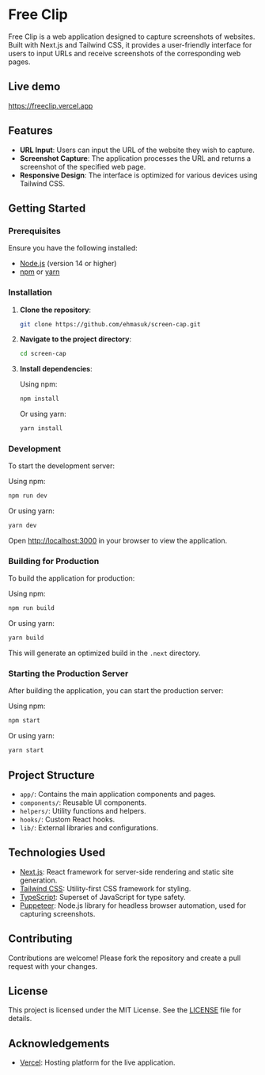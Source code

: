 # Free Clip

Free Clip is a web application designed to capture screenshots of websites. Built with Next.js and Tailwind CSS, it provides a user-friendly interface for users to input URLs and receive screenshots of the corresponding web pages.

## Live demo 

https://freeclip.vercel.app

## Features

- **URL Input**: Users can input the URL of the website they wish to capture.
- **Screenshot Capture**: The application processes the URL and returns a screenshot of the specified web page.
- **Responsive Design**: The interface is optimized for various devices using Tailwind CSS.

## Getting Started

### Prerequisites

Ensure you have the following installed:

- [Node.js](https://nodejs.org/) (version 14 or higher)
- [npm](https://www.npmjs.com/) or [yarn](https://yarnpkg.com/)

### Installation

1. **Clone the repository**:

   ```bash
   git clone https://github.com/ehmasuk/screen-cap.git
   ```

2. **Navigate to the project directory**:

   ```bash
   cd screen-cap
   ```

3. **Install dependencies**:

   Using npm:

   ```bash
   npm install
   ```

   Or using yarn:

   ```bash
   yarn install
   ```

### Development

To start the development server:

Using npm:

```bash
npm run dev
```

Or using yarn:

```bash
yarn dev
```

Open [http://localhost:3000](http://localhost:3000) in your browser to view the application.

### Building for Production

To build the application for production:

Using npm:

```bash
npm run build
```

Or using yarn:

```bash
yarn build
```

This will generate an optimized build in the `.next` directory.

### Starting the Production Server

After building the application, you can start the production server:

Using npm:

```bash
npm start
```

Or using yarn:

```bash
yarn start
```

## Project Structure

- `app/`: Contains the main application components and pages.
- `components/`: Reusable UI components.
- `helpers/`: Utility functions and helpers.
- `hooks/`: Custom React hooks.
- `lib/`: External libraries and configurations.

## Technologies Used

- [Next.js](https://nextjs.org/): React framework for server-side rendering and static site generation.
- [Tailwind CSS](https://tailwindcss.com/): Utility-first CSS framework for styling.
- [TypeScript](https://www.typescriptlang.org/): Superset of JavaScript for type safety.
- [Puppeteer](https://pptr.dev/): Node.js library for headless browser automation, used for capturing screenshots.

## Contributing

Contributions are welcome! Please fork the repository and create a pull request with your changes.

## License

This project is licensed under the MIT License. See the [LICENSE](LICENSE) file for details.

## Acknowledgements

- [Vercel](https://vercel.com/): Hosting platform for the live application.

